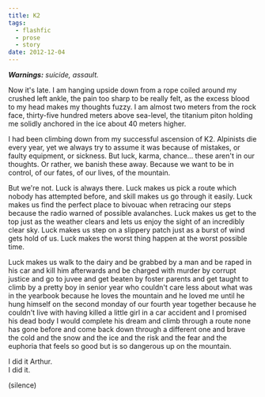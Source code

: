 ```yaml
---
title: K2
tags:
  - flashfic
  - prose
  - story
date: 2012-12-04
---
```


_**Warnings:** suicide, assault._

Now it's late. I am hanging upside down from a rope coiled around my crushed left ankle, the pain too sharp to be really felt, as the excess blood to my head makes my thoughts fuzzy. I am almost two meters from the rock face, thirty-five hundred meters above sea-level, the titanium piton holding me solidly anchored in the ice about 40 meters higher.

I had been climbing down from my successful ascension of K2. Alpinists die every year, yet we always try to assume it was because of mistakes, or faulty equipment, or sickness. But luck, karma, chance… these aren't in our thoughts. Or rather, we banish these away. Because we want to be in control, of our fates, of our lives, of the mountain.

But we're not. Luck is always there. Luck makes us pick a route which nobody has attempted before, and skill makes us go through it easily. Luck makes us find the perfect place to bivouac when retracing our steps because the radio warned of possible avalanches. Luck makes us get to the top just as the weather clears and lets us enjoy the sight of an incredibly clear sky. Luck makes us step on a slippery patch just as a burst of wind gets hold of us. Luck makes the worst thing happen at the worst possible time.

Luck makes us walk to the dairy and be grabbed by a man and be raped in his car and kill him afterwards and be charged with murder by corrupt justice and go to juvee and get beaten by foster parents and get taught to climb by a pretty boy in senior year who couldn't care less about what was in the yearbook because he loves the mountain and he loved me until he hung himself on the second monday of our fourth year together because he couldn't live with having killed a little girl in a car accident and I promised his dead body I would complete his dream and climb through a route none has gone before and come back down through a different one and brave the cold and the snow and the ice and the risk and the fear and the euphoria that feels so good but is so dangerous up on the mountain.

I did it Arthur.  
I did it.

(silence)
